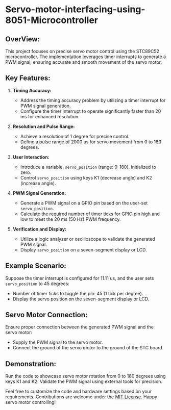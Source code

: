 # Servo-motor-interfacing-using-8051-Microcontroller

## OverView:

This project focuses on precise servo motor control using the STC89C52 microcontroller. The implementation leverages timer interrupts to generate a PWM signal, ensuring accurate and smooth movement of the servo motor.

## Key Features:

1. **Timing Accuracy:**
   - Address the timing accuracy problem by utilizing a timer interrupt for PWM signal generation.
   - Configure the timer interrupt to operate significantly faster than 20 ms for enhanced resolution.

2. **Resolution and Pulse Range:**
   - Achieve a resolution of 1 degree for precise control.
   - Define a pulse range of 2000 us for servo movement from 0 to 180 degrees.

3. **User Interaction:**
   - Introduce a variable, `servo_position` (range: 0-180), initialized to zero.
   - Control `servo_position` using keys K1 (decrease angle) and K2 (increase angle).

4. **PWM Signal Generation:**
   - Generate a PWM signal on a GPIO pin based on the user-set `servo_position`.
   - Calculate the required number of timer ticks for GPIO pin high and low to meet the 20 ms (50 Hz) PWM frequency.

5. **Verification and Display:**
   - Utilize a logic analyzer or oscilloscope to validate the generated PWM signal.
   - Display `servo_position` on a seven-segment display or LCD.

## Example Scenario:

Suppose the timer interrupt is configured for 11.11 us, and the user sets `servo_position` to 45 degrees:
   - Number of timer ticks to toggle the pin: 45 (1 tick per degree).
   - Display the servo position on the seven-segment display or LCD.

## Servo Motor Connection:

Ensure proper connection between the generated PWM signal and the servo motor:
   - Supply the PWM signal to the servo motor.
   - Connect the ground of the servo motor to the ground of the STC board.

## Demonstration:

Run the code to showcase servo motor rotation from 0 to 180 degrees using keys K1 and K2. Validate the PWM signal using external tools for precision.

Feel free to customize the code and hardware settings based on your requirements. Contributions are welcome under the [MIT License](LICENSE). Happy servo motor controlling!
